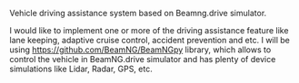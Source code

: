 Vehicle driving assistance system based on Beamng.drive simulator. 

I would like to implement one or more of the driving assistance feature like lane keeping, adaptive cruise control, accident prevention and etc. I will be using https://github.com/BeamNG/BeamNGpy library, which allows to control the vehicle in BeamNG.drive simulator and has plenty of device simulations like Lidar, Radar, GPS, etc.
